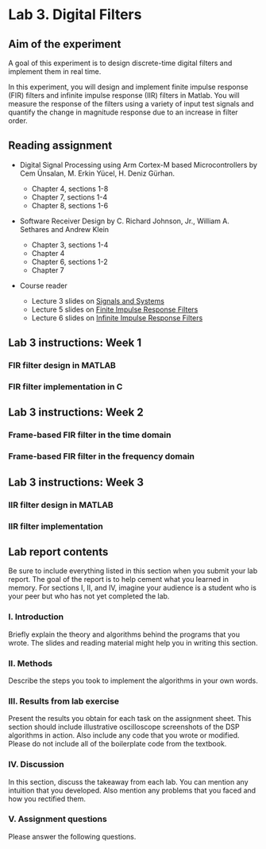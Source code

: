 # Lab 3. Digital Filters

## Aim of the experiment

A goal of this experiment is to design discrete-time digital filters and implement them in real time.

In this experiment, you will design and implement finite impulse response (FIR) filters and infinite impulse response (IIR) filters in Matlab. You will measure the response of the filters using a variety of input test signals and quantify the change in magnitude response due to an increase in filter order.

## Reading assignment

* Digital Signal Processing using Arm Cortex-M based Microcontrollers by Cem Ünsalan, M. Erkin Yücel, H. Deniz Gürhan.
    * Chapter 4, sections 1-8
    * Chapter 7, sections 1-4
    * Chapter 8, sections 1-6

* Software Receiver Design by C. Richard Johnson, Jr., William A. Sethares and Andrew Klein
	* Chapter 3, sections 1-4
    * Chapter 4
    * Chapter 6, sections 1-2
    * Chapter 7
    
* Course reader
    * Lecture 3 slides on [Signals and Systems][1]
    * Lecture 5 slides on [Finite Impulse Response Filters][2]
    * Lecture 6 slides on [Infinite Impulse Response Filters][3]
    
## Lab 3 instructions: Week 1

### FIR filter design in MATLAB

### FIR filter implementation in C

## Lab 3 instructions: Week 2

### Frame-based FIR filter in the time domain

### Frame-based FIR filter in the frequency domain

## Lab 3 instructions: Week 3

### IIR filter design in MATLAB

### IIR filter implementation

## Lab report contents

Be sure to include everything listed in this section when you submit your lab report. The goal of the report is to help cement what you learned in memory. For sections I, II, and IV, imagine your audience is a student who is your peer but who has not yet completed the lab.

### I. Introduction

Briefly explain the theory and algorithms behind the programs that you wrote. The slides and reading material might help you in writing this section.

### II. Methods

Describe the steps you took to implement the algorithms in your own words.

### III. Results from lab exercise

Present the results you obtain for each task on the assignment sheet. This section should include illustrative oscilloscope screenshots of the DSP algorithms in action. Also include any code that you wrote or modified. Please do not include all of the boilerplate code from the textbook.
    
### IV. Discussion

In this section, discuss the takeaway from each lab. You can mention any intuition that you developed. Also mention any problems that you faced and how you rectified them.

### V. Assignment questions

Please answer the following questions.

[1]:http://users.ece.utexas.edu/~bevans/courses/realtime/lectures/03_Signals_Systems/lecture3.pptx
[2]:http://users.ece.utexas.edu/~bevans/courses/realtime/lectures/05_FIR_Filters/lecture5.pptx
[3]:http://users.ece.utexas.edu/~bevans/courses/realtime/lectures/06_IIR_Filters/lecture6.ppt